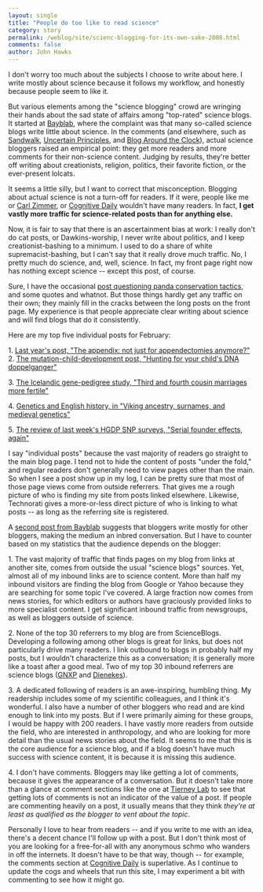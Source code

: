 ```yaml
---
layout: single 
title: "People do too like to read science" 
category: story
permalink: /weblog/site/scienc-blogging-for-its-own-sake-2008.html
comments: false 
author: John Hawks 
---
```



<p>
I don't worry too much about the subjects I choose to write about here. I write mostly about science because it follows my workflow, and honestly because people seem to like it. 
</p>

<p>
But various elements among the "science blogging" crowd are wringing their hands about the sad state of affairs among "top-rated" science blogs. It started at <a href="http://bayblab.blogspot.com/2008/02/state-of-science-blogging.html">Bayblab</a>, where the complaint was that many so-called science blogs write little about science. In the comments (and elsewhere, such as <a href="http://sandwalk.blogspot.com/2008/02/state-of-science-blogging.html">Sandwalk</a>, <a href="http://scienceblogs.com/principles/2008/02/the_state_of_science_blogging.php">Uncertain Principles</a>, and <a href="http://scienceblogs.com/clock/2008/02/what_is_a_science_blog.php">Blog Around the Clock</a>), actual science bloggers raised an empirical point: they get more readers and more comments for their non-science content. Judging by results, they're better off writing about creationists, religion, politics, their favorite fiction, or the ever-present lolcats. 
</p>

<p>
It seems a little silly, but I want to correct that misconception. Blogging about actual science is not a turn-off for readers. If it were, people like me or <a href="http://www.scienceblogs.com/loom/">Carl Zimmer</a>, or <a href="http://scienceblogs.com/cognitivedaily/">Cognitive Daily</a> wouldn't have many readers. In fact, <b>I get vastly more traffic for science-related posts than for anything else.</b>

<p>
Now, it is fair to say that there is an ascertainment bias at work: I really don't do cat posts, or Dawkins-worship, I never write about politics, and I keep creationist-bashing to a minimum. I used to do a share of white supremacist-bashing, but I can't say that it really drove much traffic. No, I pretty much do science, and, well, science. In fact, my front page right now has nothing except science -- except this post, of course. 
</p>

<p>
Sure, I have the occasional <a href="http://johnhawks.net/weblog/topics/humor/panda_legless_help_2007.html">post questioning panda conservation tactics</a>, and some quotes and whatnot. But those things hardly get any traffic on their own; they mainly fill in the cracks between the long posts on the front page. My experience is that people appreciate clear writing about science and will find blogs that do it consistently. 
</p>

<p>
Here are my top five individual posts for February: 
</p>

<p>
1. <a href="http://johnhawks.net/weblog/reviews/health/pathogens/appendix_disease_defense_biofilm_2007.html">Last year's post, "The appendix: not just for appendectomies anymore?"</a>
 <br />
2. <a href="http://johnhawks.net/weblog/topics/biotech/testing/dna_doppelganger_children_harmon_2008.html">The mutation-child-development post, "Hunting for your child's DNA doppelganger"</a>

<p>
3. <a href="http://johnhawks.net/weblog/reviews/behavior/mating/third-cousin-marriages-fertility-2008.html">The Icelandic gene-pedigree study, "Third and fourth cousin marriages more fertile"</a>

<p>
4. <a href="http://johnhawks.net/weblog/reviews/genetics/ancient/surname-sampling-vikings-bowden-2008.html">Genetics and English history, in "Viking ancestry, surnames, and medieval genetics"</a>

<p>
5. <a href="http://johnhawks.net/weblog/reviews/genomics/variation/serial-founder-effects-2008.html">The review of last week's HGDP SNP surveys, "Serial founder effects, again"</a>

<p>
I say "individual posts" because the vast majority of readers go straight to the main blog page. I tend not to hide the content of posts "under the fold," and regular readers don't generally need to view pages other than the main. So when I see a post show up in my log, I can be pretty sure that most of those page views come from outside referrers. That gives me a rough picture of who is finding my site from posts linked elsewhere. Likewise, Technorati gives a more-or-less direct picture of who is linking to what posts -- as long as the referring site is registered. 
</p>

<p>
A <a href="http://bayblab.blogspot.com/2008/02/state-of-blogging-part2.html">second post from Bayblab</a> suggests that bloggers write mostly for other bloggers, making the medium an inbred conversation. But I have to counter based on my statistics that the audience depends on the blogger:
</p>

<p>
1. The vast majority of traffic that finds pages on my blog from links at another site, comes from outside the usual "science blogs" sources. Yet, almost all of my inbound links are to science content. More than half my inbound visitors are finding the blog from Google or Yahoo because they are searching for some topic I've covered. A large fraction now comes from news stories, for which editors or authors have graciously provided links to more specialist content. I get significant inbound traffic from newsgroups, as well as bloggers outside of science. 
</p>

<p>
2. None of the top 30 referrers to my blog are from ScienceBlogs. Developing a following among other blogs is great for links, but does not particularly drive many readers. I link outbound to blogs in probably half my posts, but I wouldn't characterize this as a conversation; it is generally more like a toast after a good meal. Two of my top 30 inbound referrers are science blogs (<a href="http://www.gnxp.com/MT2/">GNXP</a> and <a href="http://dienekes.blogspot.com/">Dienekes</a>). 
</p>

<p>
3. A dedicated following of readers is an awe-inspiring, humbling thing. My readership includes some of my scientific colleagues, and I think it's wonderful. I also have a number of other bloggers who read and are kind enough to link into my posts. But if I were primarily aiming for these groups, I would be happy with 200 readers. I have vastly more readers from outside the field, who are interested in anthropology, and who are looking for more detail than the usual news stories about the field. It seems to me that this is the core audience for a science blog, and if a blog doesn't have much success with science content, it is because it is missing this audience. 
</p>

<p>
4. I don't have comments. Bloggers may like getting a lot of comments, because it gives the appearance of a conversation. But it doesn't take more than a glance at comment sections like the one at <a href="http://tierneylab.blogs.nytimes.com/">Tierney Lab</a> to see that getting lots of comments is not an indicator of the value of a post. If people are commenting heavily on a post, it usually means that they think <i>they're at least as qualified as the blogger to vent about the topic</i>.
</p>

<p>
Personally I love to hear from readers -- and if you write to me with an idea, there's a decent chance I'll follow up with a post. But I don't think most of you are looking for a free-for-all with any anonymous schmo who wanders in off the internets. It doesn't have to be that way, though -- for example, the comments section at <a href="http://scienceblogs.com/cognitivedaily">Cognitive Daily</a> is superlative. As I continue to update the cogs and wheels that run this site, I may experiment a bit with commenting to see how it might go. 
</p>

